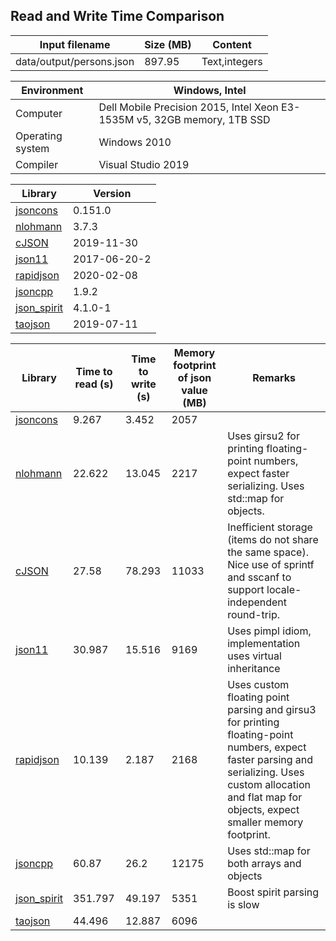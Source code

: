 
## Read and Write Time Comparison


Input filename|Size (MB)|Content
---|---|---
data/output/persons.json|897.95|Text,integers

Environment|Windows, Intel
---|---
Computer|Dell Mobile Precision 2015, Intel Xeon E3-1535M v5, 32GB memory, 1TB SSD
Operating system|Windows 2010
Compiler|Visual Studio 2019

Library|Version
---|---
[jsoncons](https://github.com/danielaparker/jsoncons)|0.151.0
[nlohmann](https://github.com/nlohmann/json)|3.7.3
[cJSON](https://github.com/DaveGamble/cJSON)|2019-11-30
[json11](https://github.com/dropbox/json11)|2017-06-20-2
[rapidjson](https://github.com/miloyip/rapidjson)|2020-02-08
[jsoncpp](https://github.com/open-source-parsers/jsoncpp)|1.9.2
[json_spirit](http://www.codeproject.com/Articles/20027/JSON-Spirit-A-C-JSON-Parser-Generator-Implemented)|4.1.0-1
[taojson](https://github.com/taocpp/json)|2019-07-11

Library|Time to read (s)|Time to write (s)|Memory footprint of json value (MB)|Remarks
---|---|---|---|---
[jsoncons](https://github.com/danielaparker/jsoncons)|9.267|3.452|2057|
[nlohmann](https://github.com/nlohmann/json)|22.622|13.045|2217|Uses girsu2 for printing floating-point numbers, expect faster serializing. Uses std::map for objects.
[cJSON](https://github.com/DaveGamble/cJSON)|27.58|78.293|11033|Inefficient storage (items do not share the same space). Nice use of sprintf and sscanf to support locale-independent round-trip.
[json11](https://github.com/dropbox/json11)|30.987|15.516|9169|Uses pimpl idiom, implementation uses virtual inheritance
[rapidjson](https://github.com/miloyip/rapidjson)|10.139|2.187|2168|Uses custom floating point parsing and girsu3 for printing floating-point numbers, expect faster parsing and serializing. Uses custom allocation and flat map for objects, expect smaller memory footprint.
[jsoncpp](https://github.com/open-source-parsers/jsoncpp)|60.87|26.2|12175|Uses std::map for both arrays and objects
[json_spirit](http://www.codeproject.com/Articles/20027/JSON-Spirit-A-C-JSON-Parser-Generator-Implemented)|351.797|49.197|5351|Boost spirit parsing is slow
[taojson](https://github.com/taocpp/json)|44.496|12.887|6096|

